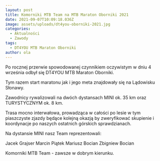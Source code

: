 ```yaml
---
layout: post
title: Komorniki MTB Team na MTB Maraton Oborniki 2021
date: 2021-09-07T10:09:18.036Z
image: assets/uploads/dt4you-oborniki-2021.jpg
categories:
  - Aktualności
  - Zawody
tags:
  - DT4YOU MTB Maraton Oborniki
author: ola
---
```

Po rocznej przerwie spowodowanej czynnikiem oczywistym w dniu 4 września odbył się DT4YOU MTB Maraton Oborniki.
<!--more-->

Tym razem start maratonu jak i jego meta znajdowały się na Lądowisku Słonawy. 

Zawodnicy rywalizowali na dwóch dystansach MINI ok. 35 km oraz TURYSTYCZNYM ok. 8 km. 

Trasa mocno interwałowa, prowadząca w całości po lesie w tym  piaszczyste zjazdy będące kolejną okazją by zweryfikować skupienie i koordynacje po naszych ostatnich  górskich sprawdzianach. 

Na dystansie MINI nasz Team reprezentowali:

Jacek Grajser
Marcin Piątek
Mariusz Bocian
Zbigniew Bocian

Komorniki MTB Team - zawsze w dobrym kierunku.